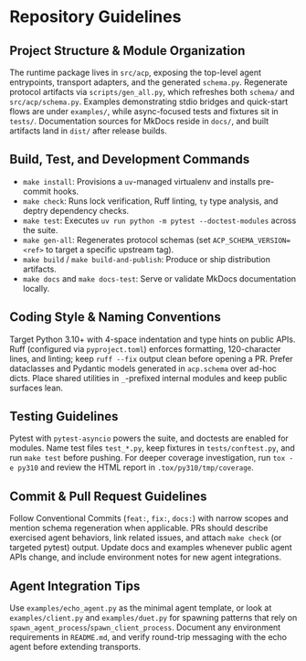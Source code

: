 # Repository Guidelines

## Project Structure & Module Organization
The runtime package lives in `src/acp`, exposing the top-level agent entrypoints, transport adapters, and the generated `schema.py`. Regenerate protocol artifacts via `scripts/gen_all.py`, which refreshes both `schema/` and `src/acp/schema.py`. Examples demonstrating stdio bridges and quick-start flows are under `examples/`, while async-focused tests and fixtures sit in `tests/`. Documentation sources for MkDocs reside in `docs/`, and built artifacts land in `dist/` after release builds.

## Build, Test, and Development Commands
- `make install`: Provisions a `uv`-managed virtualenv and installs pre-commit hooks.
- `make check`: Runs lock verification, Ruff linting, `ty` type analysis, and deptry dependency checks.
- `make test`: Executes `uv run python -m pytest --doctest-modules` across the suite.
- `make gen-all`: Regenerates protocol schemas (set `ACP_SCHEMA_VERSION=<ref>` to target a specific upstream tag).
- `make build` / `make build-and-publish`: Produce or ship distribution artifacts.
- `make docs` and `make docs-test`: Serve or validate MkDocs documentation locally.

## Coding Style & Naming Conventions
Target Python 3.10+ with 4-space indentation and type hints on public APIs. Ruff (configured via `pyproject.toml`) enforces formatting, 120-character lines, and linting; keep `ruff --fix` output clean before opening a PR. Prefer dataclasses and Pydantic models generated in `acp.schema` over ad-hoc dicts. Place shared utilities in `_`-prefixed internal modules and keep public surfaces lean.

## Testing Guidelines
Pytest with `pytest-asyncio` powers the suite, and doctests are enabled for modules. Name test files `test_*.py`, keep fixtures in `tests/conftest.py`, and run `make test` before pushing. For deeper coverage investigation, run `tox -e py310` and review the HTML report in `.tox/py310/tmp/coverage`.

## Commit & Pull Request Guidelines
Follow Conventional Commits (`feat:`, `fix:`, `docs:`) with narrow scopes and mention schema regeneration when applicable. PRs should describe exercised agent behaviors, link related issues, and attach `make check` (or targeted pytest) output. Update docs and examples whenever public agent APIs change, and include environment notes for new agent integrations.

## Agent Integration Tips
Use `examples/echo_agent.py` as the minimal agent template, or look at `examples/client.py` and `examples/duet.py` for spawning patterns that rely on `spawn_agent_process`/`spawn_client_process`. Document any environment requirements in `README.md`, and verify round-trip messaging with the echo agent before extending transports.
